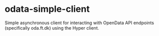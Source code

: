 # odata-simple-client

Simple asynchronous client for interacting with OpenData API endpoints (specifically oda.ft.dk) using the Hyper client.
